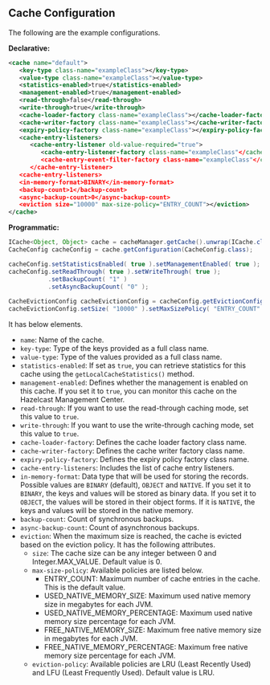
## Cache Configuration

The following are the example configurations.


**Declarative:**

```xml
<cache name="default">
   <key-type class-name="exampleClass"></key-type>
   <value-type class-name="exampleClass"></value-type>
   <statistics-enabled>true</statistics-enabled>
   <management-enabled>true</management-enabled>
   <read-through>false</read-through>
   <write-through>true</write-through>
   <cache-loader-factory class-name="exampleClass"></cache-loader-factory>
   <cache-writer-factory class-name="exampleClass"></cache-writer-factory>
   <expiry-policy-factory class-name="exampleClass"></expiry-policy-factory>
   <cache-entry-listeners>
      <cache-entry-listener old-value-required="true">
         <cache-entry-listener-factory class-name="exampleClass"</cache-entry-listener-factory>
         <cache-entry-event-filter-factory class-name="exampleClass"</cache-entry-event-filter-factory>
      </cache-entry-listener>
   <cache-entry-listeners>
   <in-memory-format>BINARY</in-memory-format>
   <backup-count>1</backup-count>
   <async-backup-count>0</async-backup-count>
   <eviction size="10000" max-size-policy="ENTRY_COUNT"></eviction>
</cache>
```

**Programmatic:**

```java
ICache<Object, Object> cache = cacheManager.getCache().unwrap(ICache.class);
CacheConfig cacheConfig = cache.getConfiguration(CacheConfig.class);

cacheConfig.setStatisticsEnabled( true ).setManagementEnabled( true );
cacheConfig.setReadThrough( true ).setWriteThrough( true );
           .setBackupCount( "1" )
           .setAsyncBackupCount( "0" );
           
CacheEvictionConfig cacheEvictionConfig = cacheConfig.getEvictionConfig();
cacheEvictionConfig.setSize( "10000" ).setMaxSizePolicy( "ENTRY_COUNT" );
```
   

It has below elements.

- `name`: Name of the cache.
- `key-type`: Type of the keys provided as a full class name.
- `value-type`: Type of the values provided as a full class name. 
- `statistics-enabled`: If set as `true`, you can retrieve statistics for this cache using the `getLocalCacheStatistics()` method.
- `management-enabled`: Defines whether the management is enabled on this cache. If you set it to `true`, you can monitor this cache on the Hazelcast Management Center.
- `read-through`: If you want to use the read-through caching mode, set this value to `true`.
- `write-through`: If you want to use the write-through caching mode, set this value to `true`. 
- `cache-loader-factory`: Defines the cache loader factory class name.
- `cache-writer-factory`: Defines the cache writer factory class name.
- `expiry-policy-factory`: Defines the expiry policy factory class name.
- `cache-entry-listeners`: Includes the list of cache entry listeners.
- `in-memory-format`: Data type that will be used for storing the records. Possible values are `BINARY` (default), `OBJECT` and `NATIVE`. If you set it to `BINARY`, the keys and values will be stored as binary data. If you set it to `OBJECT`, the values will be stored in their object forms. If it is `NATIVE`, the keys and values will be stored in the native memory.
- `backup-count`: Count of synchronous backups.
- `async-backup-count`: Count of asynchronous backups.
- `eviction`: When the maximum size is reached, the cache is evicted based on the eviction policy. It has the following attributes.
	-  `size`: The cache size can be any integer between 0 and Integer.MAX_VALUE. Default value is 0. 
	- `max-size-policy`: Available policies are listed below.
		- ENTRY_COUNT: Maximum number of cache entries in the cache. This is the default value.
		- USED_NATIVE_MEMORY_SIZE: Maximum used native memory size in megabytes for each JVM.
		- USED_NATIVE_MEMORY_PERCENTAGE: Maximum used native memory size percentage for each JVM. 
		- FREE_NATIVE_MEMORY_SIZE: Maximum free native memory size in megabytes for each JVM.
		- FREE_NATIVE_MEMORY_PERCENTAGE: Maximum free native memory size percentage for each JVM. 
	- `eviction-policy`: Available policies are LRU (Least Recently Used) and LFU (Least Frequently Used). Default value is LRU.

